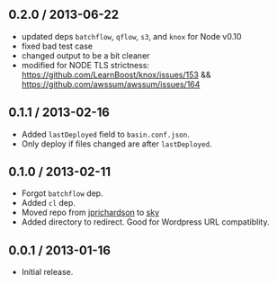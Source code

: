 0.2.0 / 2013-06-22
------------------
* updated deps `batchflow`, `qflow`, `s3`, and `knox` for Node v0.10
* fixed bad test case
* changed output to be a bit cleaner
* modified for NODE TLS strictness: https://github.com/LearnBoost/knox/issues/153 && https://github.com/awssum/awssum/issues/164

0.1.1 / 2013-02-16
------------------
* Added `lastDeployed` field to `basin.conf.json`.
* Only deploy if files changed are after `lastDeployed`.

0.1.0 / 2013-02-11
------------------
* Forgot `batchflow` dep.
* Added `cl` dep.
* Moved repo from [jprichardson](https://github.com/jprichardson) to [sky](https://github.com/skywrite/)
* Added directory to redirect. Good for Wordpress URL compatiblity.

0.0.1 / 2013-01-16
------------------
* Initial release.
